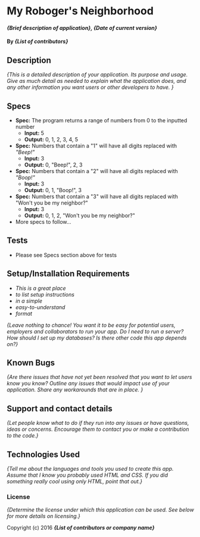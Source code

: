 # My Roboger's Neighborhood

#### _{Brief description of application}, {Date of current version}_

#### By _**{List of contributors}**_

## Description

_{This is a detailed description of your application. Its purpose and usage.  Give as much detail as needed to explain what the application does, and any other information you want users or other developers to have. }_

## Specs

* <strong>Spec:</strong> The program returns a range of numbers from 0 to the inputted number
    * <strong>Input:</strong> 5
    * <strong>Output:</strong> 0, 1, 2, 3, 4, 5
* <strong>Spec:</strong> Numbers that contain a "1" will have all digits replaced with <em>"Beep!"</em>
    * <strong>Input:</strong> 3
    * <strong>Output:</strong> 0, "Beep!", 2, 3
* <strong>Spec:</strong> Numbers that contain a "2" will have all digits replaced with <em>"Boop!"</em>
    * <strong>Input:</strong> 3
    * <strong>Output:</strong> 0, 1, "Boop!", 3
* <strong>Spec:</strong> Numbers that contain a "3" will have all digits replaced with "Won't you be my neighbor?"
    * <strong>Input:</strong> 3
    * <strong>Output:</strong> 0, 1, 2, "Won't you be my neighbor?"
* More specs to follow...

## Tests

* Please see Specs section above for tests

## Setup/Installation Requirements

* _This is a great place_
* _to list setup instructions_
* _in a simple_
* _easy-to-understand_
* _format_

_{Leave nothing to chance! You want it to be easy for potential users, employers and collaborators to run your app. Do I need to run a server? How should I set up my databases? Is there other code this app depends on?}_

## Known Bugs

_{Are there issues that have not yet been resolved that you want to let users know you know?  Outline any issues that would impact use of your application.  Share any workarounds that are in place. }_

## Support and contact details

_{Let people know what to do if they run into any issues or have questions, ideas or concerns.  Encourage them to contact you or make a contribution to the code.}_

## Technologies Used

_{Tell me about the languages and tools you used to create this app. Assume that I know you probably used HTML and CSS. If you did something really cool using only HTML, point that out.}_

### License

*{Determine the license under which this application can be used.  See below for more details on licensing.}*

Copyright (c) 2016 **_{List of contributors or company name}_**